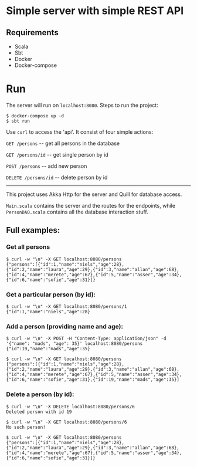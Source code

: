 # Simple server with simple REST API

## Requirements

- Scala
- Sbt
- Docker
- Docker-compose

# Run

The server will run on `localhost:8080`.
Steps to run the project:

```
$ docker-compose up -d
$ sbt run
```

Use `curl` to access the 'api'. It consist of four simple actions:

`GET /persons` -- get all persons in the database

`GET /persons/id` -- get single person by id

`POST /persons` -- add new person

`DELETE /persons/id` -- delete person by id

---

This project uses Akka Http for the server and Quill for database access.

`Main.scala` contains the server and the routes for the endpoints, while `PersonDAO.scala` contains all the database
interaction stuff.


## Full examples:

### Get all persons

```
$ curl -w "\n" -X GET localhost:8080/persons
{"persons":[{"id":1,"name":"niels","age":28},{"id":2,"name":"laura","age":29},{"id":3,"name":"allan","age":68},{"id":4,"name":"merete","age":67},{"id":5,"name":"asser","age":34},{"id":6,"name":"sofie","age":31}]}
```

### Get a particular person (by id):

```
$ curl -w "\n" -X GET localhost:8080/persons/1
{"id":1,"name":"niels","age":28}
```

### Add a person (providing name and age):

```
$ curl -w "\n" -X POST -H "Content-Type: application/json" -d '{"name": "mads", "age": 35}' localhost:8080/persons
{"id":19,"name":"mads","age":35}

$ curl -w "\n" -X GET localhost:8080/persons
{"persons":[{"id":1,"name":"niels","age":28},{"id":2,"name":"laura","age":29},{"id":3,"name":"allan","age":68},{"id":4,"name":"merete","age":67},{"id":5,"name":"asser","age":34},{"id":6,"name":"sofie","age":31},{"id":19,"name":"mads","age":35}]
```

### Delete a person (by id):

```
$ curl -w "\n" -X DELETE localhost:8080/persons/6
Deleted person with id 19

$ curl -w "\n" -X GET localhost:8080/persons/6
No such person!

$ curl -w "\n" -X GET localhost:8080/persons
{"persons":[{"id":1,"name":"niels","age":28},{"id":2,"name":"laura","age":29},{"id":3,"name":"allan","age":68},{"id":4,"name":"merete","age":67},{"id":5,"name":"asser","age":34},{"id":6,"name":"sofie","age":31}]}
```


